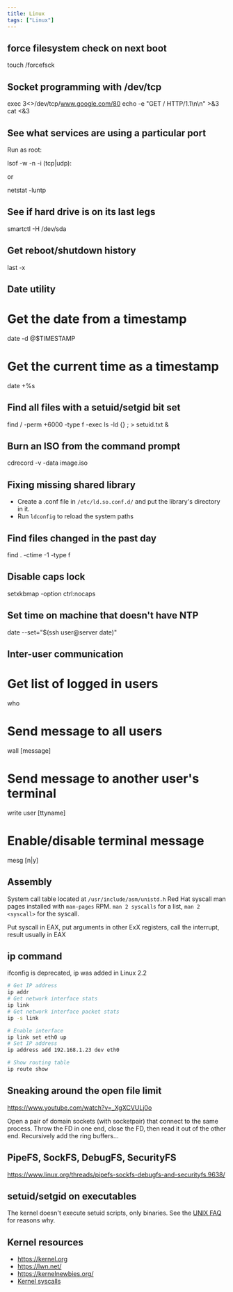 ```yaml
---
title: Linux
tags: ["Linux"]
---
```


## force filesystem check on next boot


 touch /forcefsck

## Socket programming with /dev/tcp


 exec 3<>/dev/tcp/www.google.com/80
 echo -e "GET / HTTP/1.1\n\n" >&3
 cat <&3

## See what services are using a particular port
Run as root:



 lsof -w -n -i (tcp|udp):<port>

or



  netstat -luntp

## See if hard drive is on its last legs


 smartctl -H /dev/sda

## Get reboot/shutdown history


 last -x

## Date utility


 # Get the date from a timestamp
 date -d @$TIMESTAMP
 # Get the current time as a timestamp
 date +%s

## Find all files with a setuid/setgid bit set


 find / -perm +6000 -type f -exec ls -ld {} \; > setuid.txt &

## Burn an ISO from the command prompt


 cdrecord -v -data image.iso

## Fixing missing shared library

* Create a .conf file in `/etc/ld.so.conf.d/` and put the library's directory in it.
* Run `ldconfig` to reload the system paths

## Find files changed in the past day


 find . -ctime -1 -type f

## Disable caps lock


 setxkbmap -option ctrl:nocaps

## Set time on machine that doesn't have NTP


 date --set="$(ssh user@server date)"

## Inter-user communication


 # Get list of logged in users
 who
 # Send message to all users
 wall [message]
 # Send message to another user's terminal
 write user [ttyname]
 # Enable/disable terminal message
 mesg [n|y]

## Assembly
System call table located at ``/usr/include/asm/unistd.h``
Red Hat syscall man pages installed with ``man-pages`` RPM. ``man 2 syscalls`` for a list, ``man 2 <syscall>`` for the syscall.

Put syscall in EAX, put arguments in other ExX registers, call the interrupt, result usually in EAX

## ip command

ifconfig is deprecated, ip was added in Linux 2.2

```bash
# Get IP address
ip addr
# Get network interface stats
ip link
# Get network interface packet stats
ip -s link

# Enable interface
ip link set eth0 up
# Set IP address
ip address add 192.168.1.23 dev eth0

# Show routing table
ip route show
```

## Sneaking around the open file limit
<https://www.youtube.com/watch?v=_XgXCVULj0o>

Open a pair of domain sockets (with socketpair) that connect to the same
process. Throw the FD in one end, close the FD, then read it out of the other
end. Recursively add the ring buffers...

## PipeFS, SockFS, DebugFS, SecurityFS
<https://www.linux.org/threads/pipefs-sockfs-debugfs-and-securityfs.9638/>

## setuid/setgid on executables

The kernel doesn't execute setuid scripts, only binaries. See the [UNIX
FAQ](http://www.faqs.org/faqs/unix-faq/faq/part4/section-7.html) for reasons
why.

## Kernel resources

* <https://kernel.org>
* <https://lwn.net/>
* <https://kernelnewbies.org/>
* [Kernel syscalls](https://syscalls.kernelgrok.com/)


